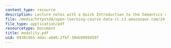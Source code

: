 ```yaml
---
content_type: resource
description: Lecture notes with a Quick Introduction to the Semantics of Modals.
file: /media/https%3A/open-learning-course-data-rc.s3.amazonaws.com/24-921-special-topics-in-linguistics-genericity-spring-2007/0938c9b5ddaca0d62fbf30eb99994597_modality.pdf
file_type: application/pdf
resourcetype: Document
title: modality.pdf
uid: 0938c9b5-ddac-a0d6-2fbf-30eb99994597
---
```

